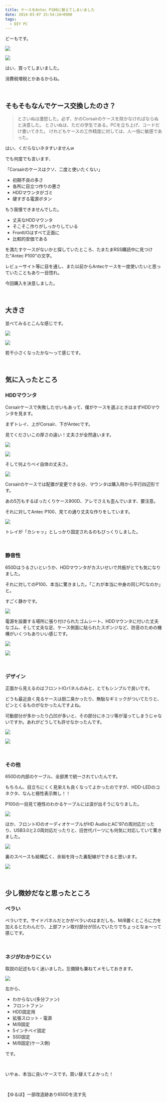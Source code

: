 ```yaml
---
title: ケースをAntec P100に替えてしまいました
date: 2014-03-07 15:54:24+0900
tags:
  - DIY PC
---
```

どーもです。


![](./IMG_1631.JPG)



![](./IMG_1632.JPG)


はい、買ってしまいました。

消費税増税とかあるからね。

&nbsp;

<!--more-->

## そもそもなんでケース交換したのさ？

> とさいぬは激怒した。必ず、かのCorsairのケースを除かなければならぬと決意した。
> とさいぬは、ただの学生である。PCを立ち上げ、コードだけ書いてきた。
> けれどもケースの工作精度に対しては、人一倍に敏感であった。

はい、くだらないネタすいませんw

でも何度でも言います、

「Corsairのケースはクソ、二度と使いたくない」

* 初期不良の多さ
* 各所に目立つ作りの悪さ
* HDDマウンタがゴミ
* 硬すぎる電源ボタン

もう我慢できませんでした。

* 丈夫なHDDマウンタ
* そこそこ作りがしっかりしている
* FrontI/Oはすべて正面に
* 比較的安価である

を満たすケースがないかと探していたところ、たまたまRSS購読中に見つけた"Antec P100"の文字。

レビューサイト等に目を通し、また以前からAntecケースを一度使いたいと思っていたこともあり一目惚れ。

今回購入を決意しました。

&nbsp;

## 大きさ
並べてみるとこんな感じです。


![](./IMG_1647.JPG)



![](./IMG_1648.JPG)


若干小さくなったかな〜って感じです。

&nbsp;

## 気に入ったところ

### HDDマウンタ
Corsairケースで失敗したせいもあって、僕がケースを選ぶときはまずHDDマウンタを見ます。

まずトレイ、上がCorsair、下がAntecです。

見てくださいこの厚さの違い！丈夫さが全然違います。


![](./IMG_1646.JPG)



![](./IMG_1645.JPG)


そして何よりベイ自体の丈夫さ。


![](./IMG_1649.JPG)


Corsairのケースでは配置が変更できる分、マウンタは購入時から平行四辺形です。

あの5万もするぼったくりケース900D、アレでさえも歪んでいます、要注意。

それに対してAntec P100、見ての通り丈夫な作りをしています。


![](./IMG_1637.JPG)


トレイが「カシャッ」としっかり固定されるのもびっくりしました。

&nbsp;

### 静音性
650Dはうるさいというか、HDDマウンタがカスいせいで共振がとても気になりました。

それに対してのP100、本当に驚きました。「これが本当に中身の同じPCなのか」と。

すごく静かです。


![](./IMG_1640.JPG)


電源を設置する場所に張り付けられたゴムシート、HDDマウンタに付いた丈夫なゴム、そして丈夫な足、ケース側面に貼られたスポンジなど、防音のための機構がいくつもありいい感じです。


![](./IMG_1642.JPG)



![](./IMG_1641.JPG)


&nbsp;

### デザイン
正面から見えるのはフロントIOパネルのみと、とてもシンプルで良いです。

どうも最近良く見るケースは厨二臭かったり、無駄なギミックがついてたりと、ピンとくるものがなかったんですよね。

可動部分が多かったり凸凹が多いと、その部分にホコリ等が溜ってしまうじゃないですか。あれがどうしても許せなかったんです。


![](./IMG_1633.JPG)



![](./IMG_1634.JPG)


&nbsp;

### その他
650Dの内部のケーブル、全部黒で統一されていたんです。

もちろん、目立ちにくく見栄えも良くなってよかったのですが、HDD-LEDのコネクタ、なんと極性表示無し！！

P100の一目見て極性のわかるケーブルには涙が出そうになりました。


![](./IMG_1607.JPG)


ほか、フロントIOのオーディオケーブルがHD AudioとAC'97の両対応だったり、USB3.0と2.0両対応だったりと、旧世代パーツにも何気に対応していて驚きました。


![](./IMG_1613.JPG)


裏のスペースも結構広く、余裕を持った裏配線ができると思います。


![](./IMG_1625.JPG)


&nbsp;

## 少し微妙だなと思ったところ

### ペラい
ペラいです。サイドパネルだとかがペラいのはまだしも、M/B置くところに力を加えるとたわんだり、上部ファン取付部分が凹んでいたりでちょっとなぁ〜って感じです。

&nbsp;

### ネジがわかりにくい
取説の記述もなく迷いました。忘備録も兼ねてメモしておきます。


![](./IMG_1609.JPG)


左から、

* わからない(多分ファン)
* フロントファン
* HDD固定用
* 拡張スロット・電源
* M/B固定
* 5インチベイ固定
* SSD固定
* M/B固定(ケース側)

です。

&nbsp;

いやぁ、本当に良いケースです。買い替えてよかった！

&nbsp;

【ゆるぼ】一部改造跡あり650Dを流す先
